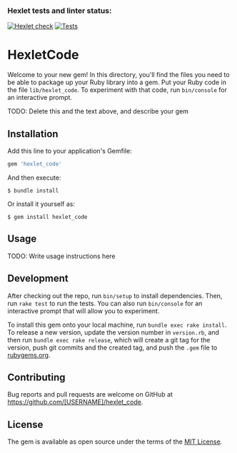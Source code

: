 ### Hexlet tests and linter status:
[![Hexlet check](https://github.com/natau4/rails-project-lvl1/workflows/hexlet-check/badge.svg)](https://github.com/natau4/rails-project-lvl1/actions/workflows/hexlet-check.yml)
[![Tests](https://github.com/natau4/rails-project-lvl1/workflows/main/badge.svg)](https://github.com/natau4/rails-project-lvl1/actions/workflows/main.yml)

# HexletCode

Welcome to your new gem! In this directory, you'll find the files you need to be able to package up your Ruby library into a gem. Put your Ruby code in the file `lib/hexlet_code`. To experiment with that code, run `bin/console` for an interactive prompt.

TODO: Delete this and the text above, and describe your gem

## Installation

Add this line to your application's Gemfile:

```ruby
gem 'hexlet_code'
```

And then execute:

    $ bundle install

Or install it yourself as:

    $ gem install hexlet_code

## Usage

TODO: Write usage instructions here

## Development

After checking out the repo, run `bin/setup` to install dependencies. Then, run `rake test` to run the tests. You can also run `bin/console` for an interactive prompt that will allow you to experiment.

To install this gem onto your local machine, run `bundle exec rake install`. To release a new version, update the version number in `version.rb`, and then run `bundle exec rake release`, which will create a git tag for the version, push git commits and the created tag, and push the `.gem` file to [rubygems.org](https://rubygems.org).

## Contributing

Bug reports and pull requests are welcome on GitHub at https://github.com/[USERNAME]/hexlet_code.

## License

The gem is available as open source under the terms of the [MIT License](https://opensource.org/licenses/MIT).
